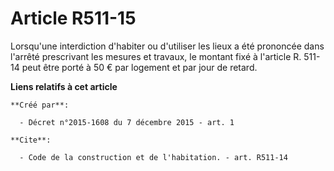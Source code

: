 # Article R511-15

Lorsqu'une interdiction d'habiter ou d'utiliser les lieux a été prononcée dans l'arrêté prescrivant les mesures et travaux,
le montant fixé à l'article R. 511-14 peut être porté à 50 € par logement et par jour de retard.

**Liens relatifs à cet article**

	**Créé par**:

	  - Décret n°2015-1608 du 7 décembre 2015 - art. 1

	**Cite**:

	  - Code de la construction et de l'habitation. - art. R511-14
